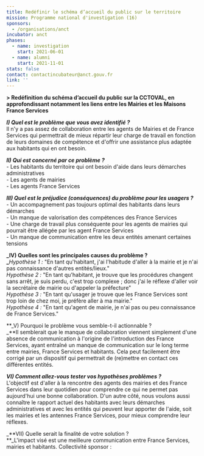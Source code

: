 ```yaml
---
title: Redéfinir le schéma d’accueil du public sur le territoire
mission: Programme national d'investigation (16)
sponsors:
  - /organisations/anct
incubator: anct
phases:
  - name: investigation
    start: 2021-06-01
  - name: alumni
    start: 2021-11-01
stats: false
contact: contactincubateur@anct.gouv.fr
link: ''
---
```

**\> Redéfinition du schéma d’accueil du public sur la CCTOVAL, en approfondissant notamment les liens entre les Mairies et les Maisons France Services**

_**I) Quel est le problème que vous avez identifié ?**_  
Il n'y a pas assez de collaboration entre les agents de Mairies et de France Services qui permettrait de mieux répartir leur charge de travail en fonction de leurs domaines de compétence et d'offrir une assistance plus adaptée aux habitants qui en ont besoin.

**_II) Qui est concerné par ce problème ?_**  
\- Les habitants du territoire qui ont besoin d'aide dans leurs démarches administratives  
\- Les agents de mairies   
\- Les agents France Services

**_III) Quel est le préjudice (conséquences) du problème pour les usagers ?_**  
\- Un accompagnement pas toujours optimal des habitants dans leurs démarches  
\- Un manque de valorisation des compétences des France Services  
\- Une charge de travail plus conséquente pour les agents de mairies qui pourrait être allégée par les agent France Services  
\- Un manque de communication entre les deux entités amenant certaines tensions

**_IV) Quelles sont les principales causes du problème ?  
_**_Hypothèse 1 :_ "En tant qu'habitant, j'ai l'habitude d'aller à la mairie et je n'ai pas connaissance d'autres entités/lieux."  
_Hypothèse 2 :_ "En tant qu'habitant, je trouve que les procédures changent sans arrêt, je suis perdu, c'est trop complexe ; donc j'ai le réflexe d'aller voir la secrétaire de mairie ou d'appeler la préfecture"  
_Hypothèse 3 :_ "En tant qu'usager je trouve que les France Services sont trop loin de chez moi, je préfère aller à ma mairie."  
_Hypothèse 4 :_ "En tant qu'agent de mairie, je n'ai pas ou peu connaissance de France Services."

**_V) Pourquoi le problème vous semble-t-il actionnable ?  
_**Il semblerait que le manque de collaboration viennent simplement d'une absence de communication à l'origine de l'introduction des France Services, ayant entraîné un manque de communication sur le long terme entre mairies, France Services et habitants. Cela peut facilement être corrigé par un dispositif qui permettrait de (re)mettre en contact ces différentes entités.

_**VI) Comment allez-vous tester vos hypothèses problèmes ?**_  
L'objectif est d'aller à la rencontre des agents des mairies et des France Services dans leur quotidien pour comprendre ce qui ne permet pas aujourd'hui une bonne collaboration. D'un autre côté, nous voulons aussi connaître le rapport actuel des habitants avec leurs démarches administratives et avec les entités qui peuvent leur apporter de l'aide, soit les mairies et les antennes France Services, pour mieux comprendre leur réflexes.

_**VII) Quelle serait la finalité de votre solution ?  
**_L'impact visé est une meilleure communication entre France Services, mairies et habitants.
Collectivité sponsor : 
